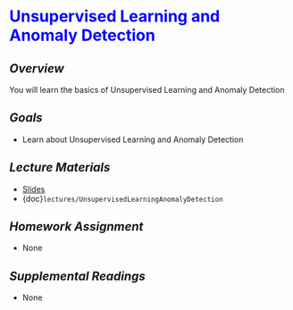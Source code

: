 # <span style="color: blue;"><b>Unsupervised Learning and Anomaly Detection</b></span>

## *Overview*
You will learn the basics of Unsupervised Learning and Anomaly Detection

## *Goals*
* Learn about Unsupervised Learning and Anomaly Detection

## *Lecture Materials*
* [Slides](https://docs.google.com/presentation/d/1U-EZoStXk0lZpCWqmsiWpS5-GeIq3MboYdQb_Jrrf-k/edit?usp=sharing)
* {doc}`lectures/UnsupervisedLearningAnomalyDetection`

## *Homework Assignment*
* None

## *Supplemental Readings*
* None